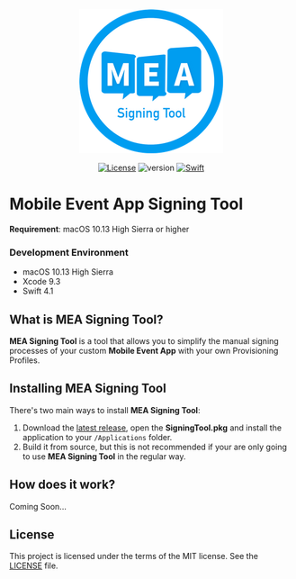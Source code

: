 <div align="center">
<img src="/SigningTool/Assets.xcassets/AppIcon.appiconset/icon_128@2x.png" alt="Signing Tool Logo"><br>


[![License](https://img.shields.io/badge/license-MIT-green.svg?style=flat)](https://github.com/fastlane/fastlane/blob/master/LICENSE)
![version](https://img.shields.io/badge/macOS-10.13+-green.svg?style=flat)
[![Swift](https://img.shields.io/badge/Swift-4.1-orange.svg?style=flat)](https://developer.apple.com/swift/)
</div>

# Mobile Event App Signing Tool

__Requirement__: macOS 10.13 High Sierra or higher

### Development Environment
* macOS 10.13 High Sierra
* Xcode 9.3
* Swift 4.1

## What is MEA Signing Tool?
**MEA Signing Tool** is a tool that allows you to simplify the manual signing processes of your custom **Mobile Event App** with your own Provisioning Profiles.

## Installing  MEA Signing Tool
There's two main ways to install **MEA Signing Tool**:

1. Download the [latest release](https://github.com/plazzag/signing-tool/releases), open the **SigningTool.pkg** and install the application to your `/Applications` folder.
2. Build it from source, but this is not recommended if your are only going to use **MEA Signing Tool** in the regular way. 

## How does it work?

Coming Soon...

## License

This project is licensed under the terms of the MIT license. See the [LICENSE](LICENSE) file.
